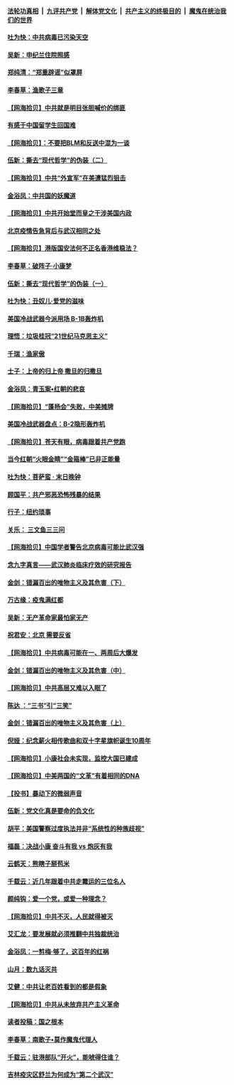 ####  [法轮功真相](../../../../basic/blob/master/README.md?t=06280002) &nbsp;|&nbsp; [九评共产党](../../../../9ping.md/blob/master/README.md?t=06280002) &nbsp;|&nbsp; [解体党文化](../../../../jtdwh.md/blob/master/README.md?t=06280002)  &nbsp;|&nbsp; [共产主义的终极目的](../../../../gczydzjmd.md/blob/master/README.md?t=06280002) &nbsp;|&nbsp; [魔鬼在统治我们的世界](../../../../mgztzwmdsj.md/blob/master/README.md?t=06280002) 

#### [吐为快：中共病毒已污染天空](../pages/nsc993/n12215786.md?t=06280002) 

#### [吴新：申纪兰住院照感](../pages/nsc993/n12215730.md?t=06280002) 

#### [郑纯清：“郑重辟谣”似罩屏](../pages/nsc993/n12215700.md?t=06280002) 

#### [李春草：渔歌子三章](../pages/nsc993/n12215653.md?t=06280002) 

#### [【网海拾贝】中共就是明目张胆喊价的绑匪](../pages/nsc993/n12215381.md?t=06280002) 

#### [有感于中国留学生回国难](../pages/nsc993/n12212960.md?t=06280002) 

#### [【网海拾贝】：不要把BLM和反送中混为一谈](../pages/nsc993/n12213076.md?t=06280002) 

#### [伍新：撕去“现代哲学”的伪装（二）](../pages/nsc993/n12211310.md?t=06280002) 

#### [【网海拾贝】中共“外宣军”在美遭猛烈狙击](../pages/nsc993/n12211190.md?t=06280002) 

#### [金浴凤：中共国的妖魔道](../pages/nsc993/n12208163.md?t=06280002) 

#### [【网海拾贝】中共开始堂而皇之干涉美国内政](../pages/nsc993/n12205646.md?t=06280002) 

#### [北京疫情告急背后与武汉相同之处](../pages/nsc993/n12201610.md?t=06280002) 

#### [【网海拾贝】港版国安法何不正名香港维稳法？](../pages/nsc993/n12203675.md?t=06280002) 

#### [李春草：破阵子·小康梦](../pages/nsc993/n12202996.md?t=06280002) 

#### [伍新：撕去“现代哲学”的伪装（一）](../pages/nsc993/n12202666.md?t=06280002) 

#### [吐为快：丑奴儿·爱党的滋味](../pages/nsc993/n12202630.md?t=06280002) 

#### [美国冷战武器今派用场 B-1B轰炸机](../pages/nsc993/n12202368.md?t=06280002) 

#### [理悟：垃圾桂冠“21世纪马克思主义”](../pages/nsc993/n12201220.md?t=06280002) 

#### [千瑞：渔家傲](../pages/nsc993/n12201174.md?t=06280002) 

#### [士子：上帝的归上帝 撒旦的归撒旦](../pages/nsc993/n12199902.md?t=06280002) 

#### [金浴凤：青玉案•红朝的悲哀](../pages/nsc993/n12199650.md?t=06280002) 

#### [【网海拾贝】“蓬杨会”失败，中美摊牌](../pages/nsc993/n12199598.md?t=06280002) 

#### [美国冷战武器盘点：B-2隐形轰炸机](../pages/nsc993/n12199226.md?t=06280002) 

#### [【网海拾贝】苍天有眼，病毒跟着共产党跑](../pages/nsc993/n12197648.md?t=06280002) 

#### [当今红朝“火眼金睛”“金箍棒”已非正能量](../pages/nsc993/n12196834.md?t=06280002) 

#### [吐为快：菩萨蛮 · 末日晚钟](../pages/nsc993/n12196689.md?t=06280002) 

#### [顾国平：共产邪恶恐怖残暴的结果](../pages/nsc993/n12195238.md?t=06280002) 

#### [行子：纽约琐事](../pages/nsc993/n12194752.md?t=06280002) 

#### [关乐： 三文鱼三三问](../pages/nsc993/n12194626.md?t=06280002) 

#### [【网海拾贝】中国学者警告北京病毒可能比武汉强](../pages/nsc993/n12193964.md?t=06280002) 

#### [念九字真言——武汉肺炎临床疗效的研究报告](../pages/nsc993/n12190804.md?t=06280002) 

#### [金剑：错漏百出的唯物主义及其危害（下）](../pages/nsc993/n12191909.md?t=06280002) 

#### [万古缘：疫鬼满红都](../pages/nsc993/n12191847.md?t=06280002) 

#### [吴新：无产革命家最怕家无产](../pages/nsc993/n12191806.md?t=06280002) 

#### [祝君安：北京 需要反省](../pages/nsc993/n12191766.md?t=06280002) 

#### [【网海拾贝】中共病毒可能在一、两周后大爆发](../pages/nsc993/n12190517.md?t=06280002) 

#### [金剑：错漏百出的唯物主义及其危害（中）](../pages/nsc993/n12188778.md?t=06280002) 

#### [【网海拾贝】中共高层又难以入眠了](../pages/nsc993/n12188425.md?t=06280002) 

#### [陈达 ：“三书”引“三笑”](../pages/nsc993/n12187929.md?t=06280002) 

#### [金剑：错漏百出的唯物主义及其危害（上）](../pages/nsc993/n12186502.md?t=06280002) 

#### [倪娅：纪念薪火相传歌曲和双十字星旗帜诞生10周年](../pages/nsc993/n12186439.md?t=06280002) 

#### [【网海拾贝】小康社会未实现，监控大国已建成](../pages/nsc993/n12185468.md?t=06280002) 

#### [【网海拾贝】中美两国的“文革”有着相同的DNA](../pages/nsc993/n12184487.md?t=06280002) 

#### [【投书】暴动下的微弱声音](../pages/nsc993/n12183493.md?t=06280002) 

#### [伍新：党文化真是要命的负文化](../pages/nsc993/n12182742.md?t=06280002) 

#### [胡平：美国警察过度执法并非“系统性的种族歧视”](../pages/nsc993/n12182713.md?t=06280002) 

#### [福磊：决战小康 奋斗有我 vs 炮灰有我](../pages/nsc993/n12182693.md?t=06280002) 

#### [云鹤天：熊瞎子掰苞米](../pages/nsc993/n12182680.md?t=06280002) 

#### [千载云：近几年跟着中共走霉运的三位名人](../pages/nsc993/n12182649.md?t=06280002) 

#### [颜纯钩：爱一个党，或爱一种理念？](../pages/nsc993/n12182640.md?t=06280002) 

#### [【网海拾贝】中共不灭，人民就得被灭](../pages/nsc993/n12180698.md?t=06280002) 

#### [艾汇龙：要发展就必须推翻中共独裁统治](../pages/nsc993/n12180647.md?t=06280002) 

#### [金浴凤：一剪梅·够了，这百年的红祸](../pages/nsc993/n12180002.md?t=06280002) 

#### [山月：数九话灭共](../pages/nsc993/n12179940.md?t=06280002) 

#### [艾健：中共让老百姓看到的都是假象](../pages/nsc993/n12179778.md?t=06280002) 

#### [【网海拾贝】中共从未放弃共产主义革命](../pages/nsc993/n12176687.md?t=06280002) 

#### [读者投稿：国之根本](../pages/nsc993/n12176662.md?t=06280002) 

#### [李春草：南歌子•莫作魔鬼代理人](../pages/nsc993/n12176610.md?t=06280002) 

#### [千载云：驻港部队“开火”，能唬得住谁？](../pages/nsc993/n12176028.md?t=06280002) 

#### [吉林疫灾区舒兰为何成为“第二个武汉”](../pages/nsc993/n12172816.md?t=06280002) 

